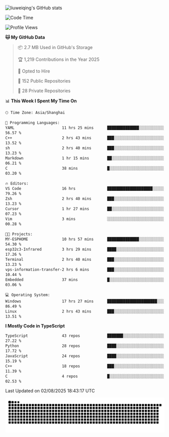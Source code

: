 ![liuweiqing's GitHub stats](https://github-readme-stats.vercel.app/api?username=14790897&show_icons=true&locale=cn&include_all_commits=true&count_private=true)

<!--START_SECTION:waka-->
![Code Time](http://img.shields.io/badge/Code%20Time-2%2C391%20hrs%2010%20mins-blue)

![Profile Views](http://img.shields.io/badge/Profile%20Views-22-blue)

**🐱 My GitHub Data** 

> 📦 2.7 MB Used in GitHub's Storage 
 > 
> 🏆 1,219 Contributions in the Year 2025
 > 
> 💼 Opted to Hire
 > 
> 📜 152 Public Repositories 
 > 
> 🔑 28 Private Repositories 
 > 
📊 **This Week I Spent My Time On** 

```text
🕑︎ Time Zone: Asia/Shanghai

💬 Programming Languages: 
YAML                     11 hrs 25 mins      ██████████████░░░░░░░░░░░   56.57 % 
C++                      2 hrs 43 mins       ███░░░░░░░░░░░░░░░░░░░░░░   13.52 % 
sh                       2 hrs 40 mins       ███░░░░░░░░░░░░░░░░░░░░░░   13.23 % 
Markdown                 1 hr 15 mins        ██░░░░░░░░░░░░░░░░░░░░░░░   06.21 % 
C                        38 mins             █░░░░░░░░░░░░░░░░░░░░░░░░   03.20 % 

🔥 Editors: 
VS Code                  16 hrs              ████████████████████░░░░░   79.26 % 
Zsh                      2 hrs 40 mins       ███░░░░░░░░░░░░░░░░░░░░░░   13.23 % 
Cursor                   1 hr 27 mins        ██░░░░░░░░░░░░░░░░░░░░░░░   07.23 % 
Vim                      3 mins              ░░░░░░░░░░░░░░░░░░░░░░░░░   00.28 % 

🐱‍💻 Projects: 
MY-ESPHOME               10 hrs 57 mins      ██████████████░░░░░░░░░░░   54.30 % 
esp32c3-Infrared         3 hrs 29 mins       ████░░░░░░░░░░░░░░░░░░░░░   17.26 % 
Terminal                 2 hrs 40 mins       ███░░░░░░░░░░░░░░░░░░░░░░   13.23 % 
vps-information-transfer-2 hrs 6 mins        ███░░░░░░░░░░░░░░░░░░░░░░   10.44 % 
Embedded                 37 mins             █░░░░░░░░░░░░░░░░░░░░░░░░   03.06 % 

💻 Operating System: 
Windows                  17 hrs 27 mins      ██████████████████████░░░   86.49 % 
Linux                    2 hrs 43 mins       ███░░░░░░░░░░░░░░░░░░░░░░   13.51 % 
```

**I Mostly Code in TypeScript** 

```text
TypeScript               43 repos            ███████░░░░░░░░░░░░░░░░░░   27.22 % 
Python                   28 repos            ████░░░░░░░░░░░░░░░░░░░░░   17.72 % 
JavaScript               24 repos            ████░░░░░░░░░░░░░░░░░░░░░   15.19 % 
C++                      18 repos            ███░░░░░░░░░░░░░░░░░░░░░░   11.39 % 
C                        4 repos             █░░░░░░░░░░░░░░░░░░░░░░░░   02.53 % 
```




 Last Updated on 02/08/2025 18:43:17 UTC
<!--END_SECTION:waka-->

<picture>
  <source media="(prefers-color-scheme: dark)" srcset="https://raw.githubusercontent.com/14790897/14790897/output/github-contribution-grid-snake-dark.svg" />
  <source media="(prefers-color-scheme: light)" srcset="https://raw.githubusercontent.com/14790897/14790897/output/github-contribution-grid-snake.svg" />
  <img alt="github-snake" src="https://raw.githubusercontent.com/14790897/14790897/output/github-contribution-grid-snake.svg" />
</picture>
